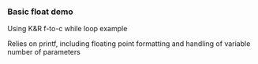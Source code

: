 ### Basic float demo

Using K&R f-to-c while loop example

Relies on printf, including floating point formatting and handling of variable number of parameters
